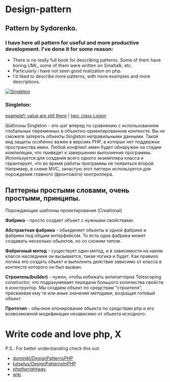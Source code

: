 Design-pattern
==============
Pattern by Sydorenko.
----------------------------------------------------
### I have here all pattern for useful and more productive development. I've done it for some reason:
* There is no really full book for describing patterns. Some of them have boring UML, some of them were written on Smaltalk, etc.
* Particularly i have not seen good realization on php.
* I'd liked to describe  more patterns, with more examples and more descriptions.

[![Singleton](https://j.gifs.com/gJxwvY.gif)](https://youtu.be/61yptGbyGKA)

### Singleton: 
[example1: value are still there](https://github.com/sydorenkovd/Design-pattern/blob/master/Creational(generate%20objects)/Singleton.php) | [two: class Logon](https://github.com/sydorenkovd/Design-pattern/blob/master/Creational(generate%20objects)/Singleton_.php)

Шаблоны Singleton - это шаг вперед по сравнению с использованием глобальных
 переменных в объектно-ориентированном контексте. Вы не сможете затереть
объекты Singleton неправильными данными. Такой вид защиты особенно важен в
версиях РНР, в которых нет поддержки пространства имен. Любой конфликт имен
будет обнаружен на стадии компиляции, что приведет к завершению выполнения
программы.
Используется для создания всего одного экземпляра класса и гарантирует,
 что во время работы программы не появиться второй. Например, в схеме MVC, зачастую этот
паттерн используется для порождения главного (фронтового) контроллера.


Паттерны простыми словами, очень простыми, принципы.
-----------------------------------------------------
Порождающие шаблоны проектирования (Creational)

**Фабрика** - просто создает объект с нужными свойствами.

**Абстрактная фабрика** - обьеденяет обьекты в одной фабрике и фабрики под общим интерфейсом. То есть одна фабрика может создавать несколько обьектов, но со схожим типом.

**Фабричный метод** - существует один метод, и в зависимости на каком классе наследнике он вызывается, такая логика и будет. Как правило логика это создать обьект и выполнить действие зависимо от класса в контексте которого он был вызван.

**Строитель(builder)** - нужен, чтобы избежать антипаттерна Telescoping constructor, что  подразумевает передачи большого количества свойств в конструктор. Мы создаем объект по средствам "строителя", присваивая ему те или иные значения методами, возращая готовый объект.

**Прототип** - обычное клонирование обьекта по средствам php и его всевозможной модификации независимо от обьекта исходного.

# Write code and love php, X
P.S.: For better understanding check this out:
* [dominikl/DesignPatternsPHP](https://github.com/domnikl/DesignPatternsPHP)
* [tutsplus/DesignPatternsInPHP](http://code.tutsplus.com/series/design-patterns-in-php--cms-747)
* [phptherightway](http://www.phptherightway.com/pages/Design-Patterns.html)
* [wiki](https://en.wikipedia.org/wiki/Software_design_pattern)
